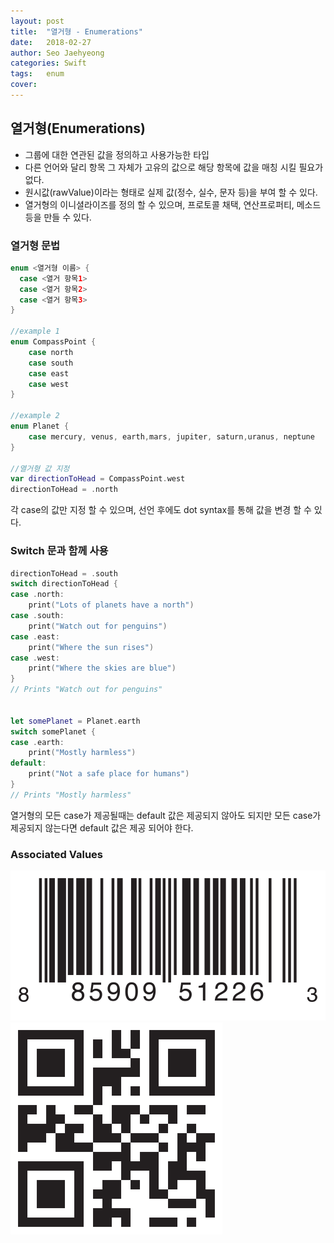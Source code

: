 ```yaml
---
layout: post
title:  "열거형 - Enumerations"
date:   2018-02-27
author: Seo Jaehyeong
categories: Swift
tags:	enum
cover:
---
```


## 열거형(Enumerations)

* 그룹에 대한 연관된 값을 정의하고 사용가능한 타입
* 다른 언어와 달리 항목 그 자체가 고유의 값으로 해당 항목에 값을 매칭 시킬 필요가 없다.
* 원시값(rawValue)이라는 형태로 실제 값(정수, 실수, 문자 등)을 부여 할 수 있다.
* 열거형의 이니셜라이즈를 정의 할 수 있으며, 프로토콜 채택, 연산프로퍼티, 메소드 등을 만들 수 있다.


### 열거형 문법
```swift
enum <열거형 이름> {
  case <열거 항목1>
  case <열거 항목2>
  case <열거 항목3>
}

//example 1
enum CompassPoint {
    case north
    case south
    case east
    case west
}

//example 2
enum Planet {
    case mercury, venus, earth,mars, jupiter, saturn,uranus, neptune
}

//열거형 값 지정
var directionToHead = CompassPoint.west
directionToHead = .north
```
각 case의 값만 지정 할 수 있으며, 선언 후에도 dot syntax를 통해 값을 변경 할 수 있다.


### Switch 문과 함께 사용
```swift
directionToHead = .south
switch directionToHead {
case .north:
    print("Lots of planets have a north")
case .south:
    print("Watch out for penguins")
case .east:
    print("Where the sun rises")
case .west:
    print("Where the skies are blue")
}
// Prints "Watch out for penguins"


let somePlanet = Planet.earth
switch somePlanet {
case .earth:
    print("Mostly harmless")
default:
    print("Not a safe place for humans")
}
// Prints "Mostly harmless"

```
열거형의 모든 case가 제공될때는 default 값은 제공되지 않아도 되지만
모든 case가 제공되지 않는다면 default 값은 제공 되어야 한다.


### Associated Values
<img src="/assets/posts/barcode_UPC.png" title="Barcode UPC">
<img src="/assets/posts/barcode_QR.png" title="Barcode QR">




```swift
```
